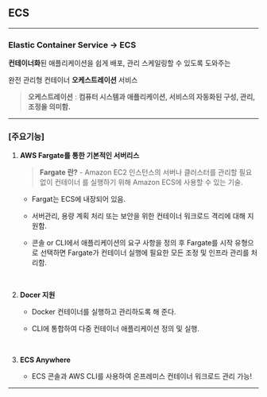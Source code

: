 ## **ECS**

---

### **Elastic Container Service → ECS**

**컨테이너화**된 애플리케이션을 쉽게 배포, 관리 스케일링할 수 있도록 도와주는 

완전 관리형 컨테이너 **오케스트레이션** 서비스

> **오케스트레이션** : **컴퓨터 시스템과 애플리케이션, 서비스의 자동화된 구성, 관리, 조정을 의미함.**
> 

---

### **[주요기능]**

1. **AWS Fargate를 통한 기본적인 서버리스**
    
    > **Fargate 란?** - Amazon EC2 인스턴스의 서버나 클러스터를 관리할 필요 없이 컨테이너 를 실행하기 위해 Amazon ECS에 사용할 수 있는 기술.
    > 
    
    - Fargat는 ECS에 내장되어 있음. 
  
    - 서버관리, 용량 계획 처리 또는 보안을 위한 컨테이너 워크로드 격리에 대해 지원함.

    - 콘솔 or CLI에서 애플리케이션의 요구 사항을 정의 후 Fargate를 시작 유형으로 선택하면 Fargate가 컨테이너 실행에 필요한 모든 조정 및 인프라 관리를 처리함.

    <br>

2. **Docer 지원**
    - Docker 컨테이너를 실행하고 관리하도록 해 준다.
  
    - CLI에 통합하여 다중 컨테이너 애플리케이션 정의 및 실행.

    <br>

3. **ECS Anywhere**
    - ECS 콘솔과 AWS CLI를 사용하여 온프레미스 컨테이너 워크로드 관리 가능!
    

---